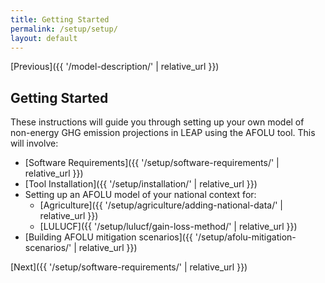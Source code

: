 ```yaml
---
title: Getting Started
permalink: /setup/setup/
layout: default
---
```


[Previous]({{ '/model-description/' | relative_url }})
## Getting Started

These instructions will guide you through setting up your own model of non-energy GHG emission projections in LEAP using the AFOLU tool. This will involve:
- [Software Requirements]({{ '/setup/software-requirements/' | relative_url }})
- [Tool Installation]({{ '/setup/installation/' | relative_url }})
- Setting up an AFOLU model of your national context for:
  - [Agriculture]({{ '/setup/agriculture/adding-national-data/' | relative_url }})
  - [LULUCF]({{ '/setup/lulucf/gain-loss-method/' | relative_url }})
- [Building AFOLU mitigation scenarios]({{ '/setup/afolu-mitigation-scenarios/' | relative_url }})

[Next]({{ '/setup/software-requirements/' | relative_url }})
